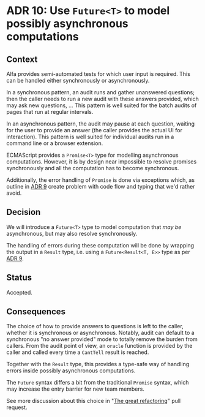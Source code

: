 # ADR 10: Use `Future<T>` to model possibly asynchronous computations 

## Context

Alfa provides semi-automated tests for which user input is required. This can be handled either synchronously or asynchronously.

In a synchronous pattern, an audit runs and gather unanswered questions; then the caller needs to run a new audit with these answers provided, which may ask new questions, … This pattern is well suited for the batch audits of pages that run at regular intervals.

In an asynchronous pattern, the audit may pause at each question, waiting for the user to provide an answer (the caller provides the actual UI for interaction). This pattern is well suited for individual audits run in a command line or a browser extension.

ECMAScript provides a `Promise<T>` type for modelling asynchronous computations. However, it is by design near impossible to resolve promises synchronously and all the computation has to become synchronous.

Additionally, the error handling of `Promise` is done via exceptions which, as outline in [ADR 9](./adr-009.md) create problem with code flow and typing that we'd rather avoid.

## Decision

We will introduce a `Future<T>` type to model computation that _may be_ asynchronous, but may also resolve synchronously.

The handling of errors during these computation will be done by wrapping the output in a `Result` type, i.e. using a `Future<Result<T, E>>` type as per [ADR 9](./adr-009.md).

## Status

Accepted.

## Consequences

The choice of how to provide answers to questions is left to the caller, whether it is synchronous or asynchronous. Notably, audit can default to a synchronous "no answer provided" mode to totally remove the burden from callers. From the audit point of view, an `oracle` function is provided by the caller and called every time a `CantTell` result is reached.

Together with the `Result` type, this provides a type-safe way of handling errors inside possibly asynchronous computations.

The `Future` syntax differs a bit from the traditional `Promise` syntax, which may increase the entry barrier for new team members.

See more discussion about this choice in "[The great refactoring](https://github.com/Siteimprove/alfa/pull/165)" pull request.
